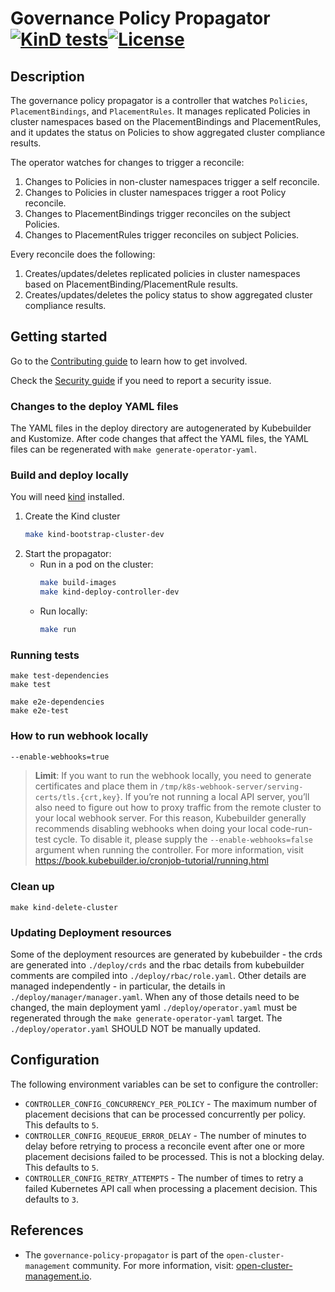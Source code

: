 [comment]: # " Copyright Contributors to the Open Cluster Management project "

# Governance Policy Propagator [![KinD tests](https://github.com/open-cluster-management-io/governance-policy-propagator/actions/workflows/kind.yml/badge.svg?branch=main&event=push)](https://github.com/open-cluster-management-io/governance-policy-propagator/actions/workflows/kind.yml)[![License](https://img.shields.io/:license-apache-blue.svg)](http://www.apache.org/licenses/LICENSE-2.0.html)

## Description

The governance policy propagator is a controller that watches `Policies`, `PlacementBindings`, and `PlacementRules`. It
manages replicated Policies in cluster namespaces based on the PlacementBindings and PlacementRules, and it updates the
status on Policies to show aggregated cluster compliance results.

The operator watches for changes to trigger a reconcile:

1. Changes to Policies in non-cluster namespaces trigger a self reconcile.
2. Changes to Policies in cluster namespaces trigger a root Policy reconcile.
3. Changes to PlacementBindings trigger reconciles on the subject Policies.
4. Changes to PlacementRules trigger reconciles on subject Policies.

Every reconcile does the following:

1. Creates/updates/deletes replicated policies in cluster namespaces based on PlacementBinding/PlacementRule results.
2. Creates/updates/deletes the policy status to show aggregated cluster compliance results.

## Getting started

Go to the
[Contributing guide](https://github.com/open-cluster-management-io/community/blob/main/sig-policy/contribution-guidelines.md)
to learn how to get involved.

Check the [Security guide](SECURITY.md) if you need to report a security issue.

### Changes to the deploy YAML files

The YAML files in the deploy directory are autogenerated by Kubebuilder and Kustomize. After code changes that affect
the YAML files, the YAML files can be regenerated with `make generate-operator-yaml`.

### Build and deploy locally

You will need [kind](https://kind.sigs.k8s.io/docs/user/quick-start/) installed.

1. Create the Kind cluster
   ```bash
   make kind-bootstrap-cluster-dev
   ```
2. Start the propagator:
   - Run in a pod on the cluster:
     ```bash
     make build-images
     make kind-deploy-controller-dev
     ```
   - Run locally:
     ```bash
     make run
     ```

### Running tests

```
make test-dependencies
make test

make e2e-dependencies
make e2e-test
```

### How to run webhook locally

```bash
--enable-webhooks=true
```

> **Limit**: If you want to run the webhook locally, you need to generate certificates and place them in `/tmp/k8s-webhook-server/serving-certs/tls.{crt,key}`. If you’re not running a local API server, you’ll also need to figure out how to proxy traffic from the remote cluster to your local webhook server. For this reason, Kubebuilder generally recommends disabling webhooks when doing your local code-run-test cycle. To disable it, please supply the `--enable-webhooks=false` argument when running the controller.
> For more information, visit https://book.kubebuilder.io/cronjob-tutorial/running.html

### Clean up

```
make kind-delete-cluster
```

### Updating Deployment resources

Some of the deployment resources are generated by kubebuilder - the crds are generated into `./deploy/crds` and the rbac
details from kubebuilder comments are compiled into `./deploy/rbac/role.yaml`. Other details are managed independently -
in particular, the details in `./deploy/manager/manager.yaml`. When any of those details need to be changed, the main
deployment yaml `./deploy/operator.yaml` must be regenerated through the `make generate-operator-yaml` target. The
`./deploy/operator.yaml` SHOULD NOT be manually updated.

## Configuration

The following environment variables can be set to configure the controller:

- `CONTROLLER_CONFIG_CONCURRENCY_PER_POLICY` - The maximum number of placement decisions that can be processed
  concurrently per policy. This defaults to `5`.
- `CONTROLLER_CONFIG_REQUEUE_ERROR_DELAY` - The number of minutes to delay before retrying to process a reconcile event
  after one or more placement decisions failed to be processed. This is not a blocking delay. This defaults to `5`.
- `CONTROLLER_CONFIG_RETRY_ATTEMPTS` - The number of times to retry a failed Kubernetes API call when processing a
  placement decision. This defaults to `3`.

## References

- The `governance-policy-propagator` is part of the `open-cluster-management` community. For more information, visit:
  [open-cluster-management.io](https://open-cluster-management.io).

